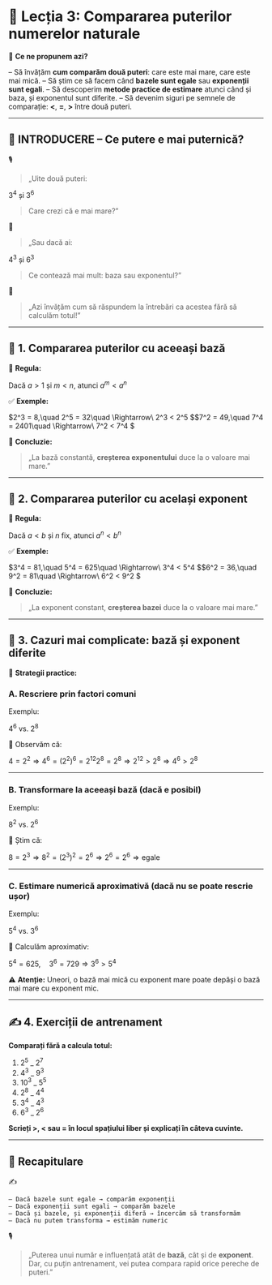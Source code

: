 # 📘 Lecția 3: Compararea puterilor numerelor naturale

🎯 **Ce ne propunem azi?**

– Să învățăm **cum comparăm două puteri**: care este mai mare, care este mai mică.
 – Să știm ce să facem când **bazele sunt egale** sau **exponenții sunt egali**.
 – Să descoperim **metode practice de estimare** atunci când și baza, și exponentul sunt diferite.
 – Să devenim siguri pe semnele de comparație: **<**, **=**, **>** între două puteri.

------

## 🔔 INTRODUCERE – Ce putere e mai puternică?

🎙️

> „Uite două puteri:

$3^4\ \text{și}\ 3^6$

> Care crezi că e mai mare?”

🧠

> „Sau dacă ai:

$4^3\ \text{și}\ 6^3$

> Ce contează mai mult: baza sau exponentul?”

🎯

> „Azi învățăm cum să răspundem la întrebări ca acestea fără să calculăm totul!”

------

## 🔹 1. Compararea puterilor cu aceeași bază

📘 **Regula:**

$\text{Dacă } a > 1 \text{ și } m < n,\ \text{atunci } a^m < a^n$

✅ **Exemple:**

$2^3 = 8,\quad 2^5 = 32\quad \Rightarrow\ 2^3 < 2^5  $$7^2 = 49,\quad 7^4 = 2401\quad \Rightarrow\ 7^2 < 7^4  $

🧠 **Concluzie:**

> „La bază constantă, **creșterea exponentului** duce la o valoare mai mare.”

------

## 🔹 2. Compararea puterilor cu același exponent

📘 **Regula:**

$\text{Dacă } a < b \text{ și } n \text{ fix},\ \text{atunci } a^n < b^n$

✅ **Exemple:**

$3^4 = 81,\quad 5^4 = 625\quad \Rightarrow\ 3^4 < 5^4  $$6^2 = 36,\quad 9^2 = 81\quad \Rightarrow\ 6^2 < 9^2  $

🧠 **Concluzie:**

> „La exponent constant, **creșterea bazei** duce la o valoare mai mare.”

------

## 🔹 3. Cazuri mai complicate: bază și exponent diferite

🧠 **Strategii practice:**

### A. **Rescriere prin factori comuni**

Exemplu:

$4^6\ \text{vs.}\ 2^8$

📝 Observăm că:

$4 = 2^2 \Rightarrow 4^6 = (2^2)^6 = 2^{12}$$2^8 = 2^8 \Rightarrow 2^{12} > 2^8 \Rightarrow 4^6 > 2^8$

------

### B. **Transformare la aceeași bază (dacă e posibil)**

Exemplu:

$8^2\ \text{vs.}\ 2^6$

📝 Știm că:

$8 = 2^3 \Rightarrow 8^2 = (2^3)^2 = 2^6 \Rightarrow 2^6 = 2^6 \Rightarrow \text{egale}$

------

### C. **Estimare numerică aproximativă (dacă nu se poate rescrie ușor)**

Exemplu:

$5^4\ \text{vs.}\ 3^6$

📝 Calculăm aproximativ:

$5^4 = 625,\quad 3^6 = 729 \Rightarrow 3^6 > 5^4$

⚠️ **Atenție:** Uneori, o bază mai mică cu exponent mare poate depăși o bază mai mare cu exponent mic.

------

## ✍️ 4. Exerciții de antrenament

**Comparați fără a calcula totul:**

1. $2^5 \ \_ \ 2^7$
2. $4^3 \ \_ \ 9^3$
3. $10^3 \ \_ \ 5^5$
4. $2^8 \ \_ \ 4^4$
5. $3^4 \ \_ \ 4^3$
6. $6^3 \ \_ \ 2^6$

**Scrieți >, < sau = în locul spațiului liber și explicați în câteva cuvinte.**

------

## 🔁 Recapitulare

✍️

```
– Dacă bazele sunt egale → comparăm exponenții  
– Dacă exponenții sunt egali → comparăm bazele  
– Dacă și bazele, și exponenții diferă → încercăm să transformăm  
– Dacă nu putem transforma → estimăm numeric
```

🎙️

> „Puterea unui număr e influențată atât de **bază**, cât și de **exponent**.
>  Dar, cu puțin antrenament, vei putea compara rapid orice pereche de puteri.”

